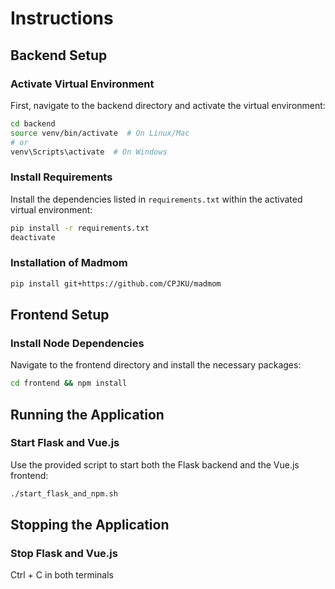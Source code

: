 # Instructions

## Backend Setup

### Activate Virtual Environment
First, navigate to the backend directory and activate the virtual environment:

```bash
cd backend
source venv/bin/activate  # On Linux/Mac
# or
venv\Scripts\activate  # On Windows
```

### Install Requirements
Install the dependencies listed in `requirements.txt` within the activated virtual environment:
```bash
pip install -r requirements.txt
deactivate
```

### Installation of Madmom
```bash
pip install git+https://github.com/CPJKU/madmom
```

## Frontend Setup

### Install Node Dependencies
Navigate to the frontend directory and install the necessary packages:
```bash
cd frontend && npm install
```

## Running the Application

### Start Flask and Vue.js
Use the provided script to start both the Flask backend and the Vue.js frontend:
```bash
./start_flask_and_npm.sh
```

## Stopping the Application

### Stop Flask and Vue.js

Ctrl + C in both terminals
